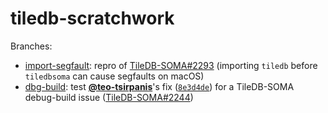 # tiledb-scratchwork

Branches:
- [import-segfault](https://github.com/ryan-williams/tiledb-scratch/tree/import-segfault): repro of [TileDB-SOMA#2293](https://github.com/single-cell-data/TileDB-SOMA/issues/2293) (importing `tiledb` before `tiledbsoma` can cause segfaults on macOS) 
- [dbg-build](https://github.com/ryan-williams/tiledb-scratch/tree/dbg-build): test [**@teo-tsirpanis**](https://github.com/teo-tsirpanis)'s fix ([`8e3d4de`](https://github.com/teo-tsirpanis/TileDB-SOMA/commit/8e3d4de60abc72378d0b69721980d47ca3f943f1)) for a TileDB-SOMA debug-build issue ([TileDB-SOMA#2244](https://github.com/single-cell-data/TileDB-SOMA/pull/2244))
